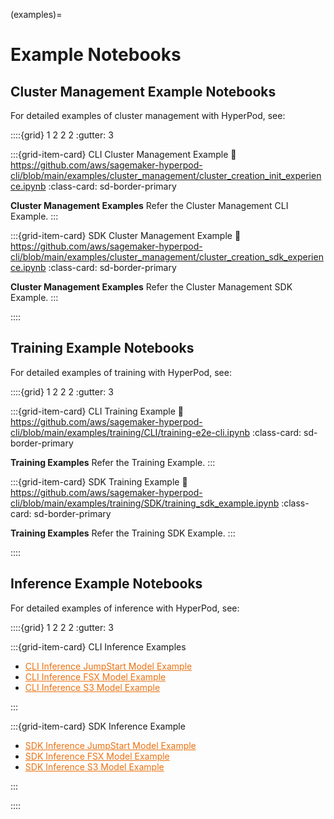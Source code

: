 (examples)=

# Example Notebooks

## Cluster Management Example Notebooks

For detailed examples of cluster management with HyperPod, see:

::::{grid} 1 2 2 2
:gutter: 3

:::{grid-item-card} CLI Cluster Management Example
:link: https://github.com/aws/sagemaker-hyperpod-cli/blob/main/examples/cluster_management/cluster_creation_init_experience.ipynb
:class-card: sd-border-primary

**Cluster Management Examples** Refer the Cluster Management CLI Example.
:::

:::{grid-item-card} SDK Cluster Management Example
:link: https://github.com/aws/sagemaker-hyperpod-cli/blob/main/examples/cluster_management/cluster_creation_sdk_experience.ipynb
:class-card: sd-border-primary

**Cluster Management Examples** Refer the Cluster Management SDK Example.
:::

::::

## Training Example Notebooks

For detailed examples of training with HyperPod, see:

::::{grid} 1 2 2 2
:gutter: 3

:::{grid-item-card} CLI Training Example
:link: https://github.com/aws/sagemaker-hyperpod-cli/blob/main/examples/training/CLI/training-e2e-cli.ipynb
:class-card: sd-border-primary

**Training Examples** Refer the Training Example.
:::

:::{grid-item-card} SDK Training Example
:link: https://github.com/aws/sagemaker-hyperpod-cli/blob/main/examples/training/SDK/training_sdk_example.ipynb
:class-card: sd-border-primary

**Training Examples** Refer the Training SDK Example.
:::

::::


## Inference Example Notebooks

For detailed examples of inference with HyperPod, see:

::::{grid} 1 2 2 2
:gutter: 3

:::{grid-item-card} CLI Inference Examples
- <a href="https://github.com/aws/sagemaker-hyperpod-cli/blob/main/examples/inference/CLI/inference-jumpstart-e2e-cli.ipynb" target="_blank" style="color: #EC7211;">CLI Inference JumpStart Model Example</a>
- <a href="https://github.com/aws/sagemaker-hyperpod-cli/blob/main/examples/inference/CLI/inference-fsx-model-e2e-cli.ipynb" target="_blank" style="color: #EC7211;">CLI Inference FSX Model Example</a>
- <a href="https://github.com/aws/sagemaker-hyperpod-cli/blob/main/examples/inference/CLI/inference-s3-model-e2e-cli.ipynb" target="_blank" style="color: #EC7211;">CLI Inference S3 Model Example</a>

:::

:::{grid-item-card} SDK Inference Example
- <a href="https://github.com/aws/sagemaker-hyperpod-cli/blob/main/examples/inference/SDK/inference-jumpstart-e2e.ipynb" target="_blank" style="color: #EC7211;">SDK Inference JumpStart Model Example</a>
- <a href="https://github.com/aws/sagemaker-hyperpod-cli/blob/main/examples/inference/SDK/inference-fsx-model-e2e.ipynb" target="_blank" style="color: #EC7211;">SDK Inference FSX Model Example</a>
- <a href="https://github.com/aws/sagemaker-hyperpod-cli/blob/main/examples/inference/SDK/inference-s3-model-e2e.ipynb" target="_blank" style="color: #EC7211;">SDK Inference S3 Model Example</a>

:::

::::